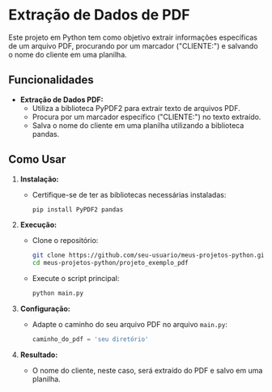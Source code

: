 # Extração de Dados de PDF

Este projeto em Python tem como objetivo extrair informações específicas de um arquivo PDF, procurando por um marcador ("CLIENTE:") e salvando o nome do cliente em uma planilha.

## Funcionalidades

- **Extração de Dados PDF:**
  - Utiliza a biblioteca PyPDF2 para extrair texto de arquivos PDF.
  - Procura por um marcador específico ("CLIENTE:") no texto extraído.
  - Salva o nome do cliente em uma planilha utilizando a biblioteca pandas.

## Como Usar

1. **Instalação:**
   - Certifique-se de ter as bibliotecas necessárias instaladas:
     ```bash
     pip install PyPDF2 pandas
     ```

2. **Execução:**
   - Clone o repositório:
     ```bash
     git clone https://github.com/seu-usuario/meus-projetos-python.git
     cd meus-projetos-python/projeto_exemplo_pdf
     ```
   - Execute o script principal:
     ```bash
     python main.py
     ```

3. **Configuração:**
   - Adapte o caminho do seu arquivo PDF no arquivo `main.py`:
     ```python
     caminho_do_pdf = 'seu diretório'
     ```

4. **Resultado:**
   - O nome do cliente, neste caso, será extraído do PDF e salvo em uma planilha.

